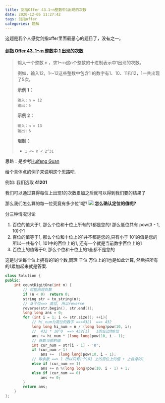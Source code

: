 ```yaml
---
title: 剑指Offer 43.1~n整数中1出现的次数
date: 2020-12-05 11:27:42
tags: 剑指offer
categories: 题解
---
```


这题是我个人感觉剑指offer里面最恶心的题目了，没有之一。

<!--more-->

#### [剑指 Offer 43. 1～n 整数中 1 出现的次数](https://leetcode-cn.com/problems/1nzheng-shu-zhong-1chu-xian-de-ci-shu-lcof/)

> 输入一个整数 n ，求1～n这n个整数的十进制表示中1出现的次数。
>
> 例如，输入12，1～12这些整数中包含1 的数字有1、10、11和12，1一共出现了5次。
>
>  
>
> **示例 1：**
>
> ```
> 输入：n = 12
> 输出：5
> ```
>
> **示例 2：**
>
> ```
> 输入：n = 13
> 输出：6
> ```
>
> **限制：**
>
> - `1 <= n < 2^31`



思路：是参考[Huifeng Guan](https://www.youtube.com/channel/UCY5Z0of98W-YSdmPgAe1DaA) 



给个具体点的例子来说明这个思路吧.



例如: 我们选取  **41201**



我们可以通过算得每位上出现1的次数累加之后就可以得到我们要的结果了



那么我们怎么算的每一位究竟有多少位1呢?
![](https://wooyooyoo-photo.oss-cn-hangzhou.aliyuncs.com/blog/2020/12/tu2.png)
**怎么确认定位的值呢?**

分三种情况讨论

1. 百位的值大于1, 那么个位和十位上所有的1都是您的! 那么低位共有 pow(3 - 1, 10)个1
2. 百位的值等于1, 那么个位和十位上的1并不都是您的,只有小于 101的值是您的 所以一共有个1, 101中的百位上的1,  还有一个就是当前数字百位上的1
3. 百位上的值等于0, 那么个位和十位上的1全都不是您的

这是讨论每个位上拥有的1的个数,同理 千位 万位上的1也是如此计算, 然后把所有的1累加起来就是答案.




```C++
class Solution {
public:
    int countDigitOne(int n) {
        // 可能出现负数
        if (n < 0)  return 0;
        string str = to_string(n);
        // 从个位==> 高位, 所以reverse
        reverse(str.begin(), str.end());
        long long ans = 0;
        for (int i = 1; i <= str.size(); ++i){
            // hi_num为高位的数字 ==>4321  ==> 432
            long long hi_num = n / (long long)pow(10, i);
            //  432 * 10^0  ==> 432[1]   1的左边为0位
            ans += hi_num * (long long)pow(10, i - 1);
			// 获取当前的值
            int cur_num = str[i - 1] - '0';
            if (cur_num > 1)
                ans +=  (long long)pow(10, i - 1);
            // 取余数 ==> 1 所以只有1个101 上的百位上的值 + 上自身的1
            else if (cur_num == 1)
                ans += n %(long long)pow(10, i - 1) + 1;
            else if (cur_num == 0)
                ans += 0;
        }
        return ans;
    }
};
```

